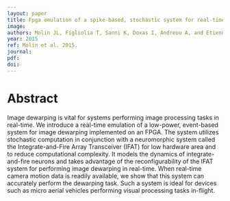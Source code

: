 ```yaml
---
layout: paper
title: Fpga emulation of a spike-based, stochastic system for real-time image dewarping
image:
authors: Molin JL, Figliolia T, Sanni K, Doxas I, Andreou A, and Etienne-Cummings R.
year: 2015
ref: Molin et al. 2015.
journal:
pdf:
doi:
---
```


# Abstract
Image dewarping is vital for systems performing image processing tasks in real-time. We introduce a real-time emulation of a low-power, event-based system for image dewarping implemented on an FPGA. The system utilizes stochastic computation in conjunction with a neuromorphic system called the Integrate-and-Fire Array Transceiver (IFAT) for low hardware area and to reduce computational complexity. It models the dynamics of integrate-and-fire neurons and takes advantage of the reconfigurability of the IFAT system for performing image dewarping in real-time. When real-time camera motion data is readily available, we show that this system can accurately perform the dewarping task. Such a system is ideal for devices such as micro aerial vehicles performing visual processing tasks in-flight.
